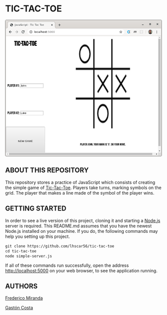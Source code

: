 # TIC-TAC-TOE

![practice screenshot](screenshot.png)

## ABOUT THIS REPOSITORY

This repository stores a practice of JavaScript which consists of creating the simple game of [Tic-Tac-Toe](https://en.wikipedia.org/wiki/Tic-tac-toe). Players take turns, marking symbols on the grid. The player that makes a line made of the symbol of the player wins.

## GETTING STARTED

In order to see a live version of this project, cloning it and starting a [Node.js](https://nodejs.org/en/) server is required. This README.md assumes that you have the newest Node.js installed on your machine. If you do, the following commands may help you setting up this project.

```
git clone https://github.com/lhscar56/tic-tac-toe
cd tic-tac-toe
node simple-server.js
```

If all of these commands run successfully, open the address <a href="http://localhost:5000">http://localhost:5000</a> on your web browser, to see the application running.

## AUTHORS

[Frederico Miranda](https://github.com/frederico-miranda)

[Gastón Costa](https://github.com/lhscar56)

